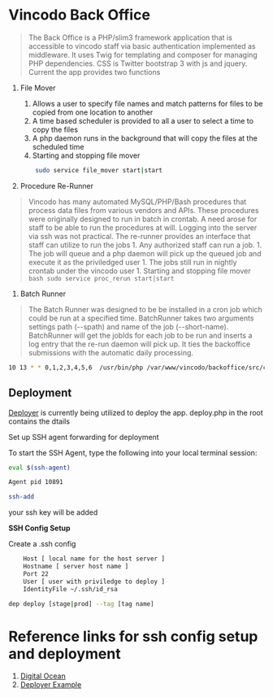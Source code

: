 # Vincodo Back Office 
> The Back Office is a PHP/slim3 framework application that is accessible to vincodo staff via basic authentication 
> implemented as middleware.  It uses Twig for templating and composer for managing PHP dependencies.  CSS is Twitter bootstrap 3
> with js and jquery.  Current the app provides two functions

1.  File Mover
    1.  Allows a user to specify file names and match patterns for files to be copied from one location to another
    2.  A time based scheduler is provided to all a user to select a time to copy the files
    3.  A php daemon runs in the background that will copy the files at the scheduled time
    4.  Starting and stopping file mover
    ```bash
        sudo service file_mover start|start
    ```
    
1.  Procedure Re-Runner
> Vincodo has many automated MySQL/PHP/Bash procedures that process data files from various vendors and APIs. 
> These procedures were originally designed to run in batch in crontab.  A need arose for staff to be able to 
> run the procedures at will.  Logging into the server via ssh was not practical.  The re-runner provides an interface
> that staff can utilize to run the jobs
    1. Any authorized staff can run a job.
    1. The job will queue and a php daemon will pick up the queued job and execute it as the priviledged user
    1. The jobs still run in nightly crontab under the vincodo user
    1.  Starting and stopping file mover
    ```bash
        sudo service proc_rerun start|start
    ```
    
1.  Batch Runner
> The Batch Runner was designed to be be installed in a cron job which could be run at a specified time.  BatchRunner
> takes two arguments settings path (--spath) and name of the job (--short-name).  BatchRunner will get the jobIds for each job
> to be run and inserts a log entry that the re-run daemon will pick up.  It ties the backoffice submissions with the automatic
> daily processing.


```bash
10 13 * * 0,1,2,3,4,5,6  /usr/bin/php /var/www/vincodo/backoffice/src/cli/cron/BatchRunner.php --spath=/home/vincodo/proc_rerun/proc_rerun_conf.local.php --short-name="facebook tradedesk yahoo"
```


## Deployment
[Deployer](http://deployer.org) is currently being utilized to deploy the app.  deploy.php in the root contains the dtails

Set up SSH agent forwarding for deployment

To start the SSH Agent, type the following into your local terminal session:

```bash
eval $(ssh-agent)
```
```bash
Agent pid 10891
```

```bash
ssh-add
```
your ssh key will be added

__SSH Config Setup__

Create a .ssh config

```bash
    Host [ local name for the host server ]
    Hostname [ server host name ]
    Port 22
    User [ user with priviledge to deploy ]
    IdentityFile ~/.ssh/id_rsa
```

```bash
dep deploy [stage|prod] --tag [tag name]
```
# Reference links for ssh config setup and deployment
1. [Digital Ocean](https://www.digitalocean.com/community/tutorials/ssh-essentials-working-with-ssh-servers-clients-and-keys)
1. [Deployer Example](https://github.com/oanhnn/deployer-example/blob/master/docs/enable-feature-ssh-forward-agent.md)

